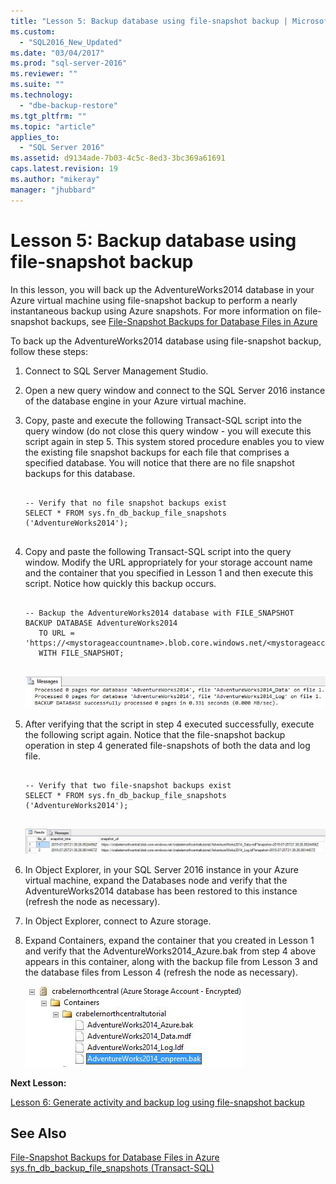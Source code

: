 ```yaml
---
title: "Lesson 5: Backup database using file-snapshot backup | Microsoft Docs"
ms.custom: 
  - "SQL2016_New_Updated"
ms.date: "03/04/2017"
ms.prod: "sql-server-2016"
ms.reviewer: ""
ms.suite: ""
ms.technology: 
  - "dbe-backup-restore"
ms.tgt_pltfrm: ""
ms.topic: "article"
applies_to: 
  - "SQL Server 2016"
ms.assetid: d9134ade-7b03-4c5c-8ed3-3bc369a61691
caps.latest.revision: 19
ms.author: "mikeray"
manager: "jhubbard"
---
```

# Lesson 5: Backup database using file-snapshot backup
In this lesson, you will back up the AdventureWorks2014 database in your Azure virtual machine using file-snapshot backup to perform a nearly instantaneous backup  using Azure snapshots. For more information on file-snapshot backups, see [File-Snapshot Backups for Database Files in Azure](../../relational-databases/backup-restore/file-snapshot-backups-for-database-files-in-azure.md)  
  
To back up the AdventureWorks2014 database using file-snapshot backup, follow these steps:  
  
1.  Connect to SQL Server Management Studio.  
  
2.  Open a new query window and connect to the SQL Server 2016 instance of the database engine in your Azure virtual machine.  
  
3.  Copy, paste and execute the following Transact-SQL script into the query window (do not close this query window - you will execute this script again in step 5. This system stored procedure enables you to view the existing file snapshot backups for each file that comprises a specified database. You will notice that there are no file snapshot backups for this database.  
  
    ```  
  
    -- Verify that no file snapshot backups exist  
    SELECT * FROM sys.fn_db_backup_file_snapshots ('AdventureWorks2014');  
  
    ```  
  
4.  Copy and paste the following Transact-SQL script into the query window. Modify the URL appropriately for your storage account name and the container that you specified in Lesson 1 and then execute this script. Notice how quickly this backup occurs.  
  
    ```  
  
    -- Backup the AdventureWorks2014 database with FILE_SNAPSHOT  
    BACKUP DATABASE AdventureWorks2014   
       TO URL = 'https://<mystorageaccountname>.blob.core.windows.net/<mystorageaccountcontainername>/AdventureWorks2014_Azure.bak'   
       WITH FILE_SNAPSHOT;  
  
    ```  
  
    ![results pane showing file snapshots of each database file](../../relational-databases/tutorials/media/2a9320e0-067a-485a-8e0e-636660005e5c.JPG "results pane showing file snapshots of each database file")  
  
5.  After verifying that the script in step 4 executed successfully, execute the following script again. Notice that the file-snapshot backup operation in step 4 generated file-snapshots of both the data and log file.  
  
    ```  
  
    -- Verify that two file-snapshot backups exist  
    SELECT * FROM sys.fn_db_backup_file_snapshots ('AdventureWorks2014');  
  
    ```  
  
    ![results of the sys.fn_db_backup_file_snapshots function showing 2 snapshots](../../relational-databases/tutorials/media/fca1436e-9607-4432-97ee-f66ac2f2108d.JPG "results of the sys.fn_db_backup_file_snapshots function showing 2 snapshots")  
  
6.  In Object Explorer, in your SQL Server 2016 instance in your Azure virtual machine, expand the Databases node and verify that the AdventureWorks2014 database has been restored to this instance (refresh the node as necessary).  
  
7.  In Object Explorer, connect to Azure storage.  
  
8.  Expand Containers,  expand the container that you created in Lesson 1 and verify that the AdventureWorks2014_Azure.bak from step 4 above appears in this container, along with the backup file from Lesson 3 and the database files from Lesson 4 (refresh the node as necessary).  
  
    ![File snapshot backup appears in the Azure container](../../relational-databases/tutorials/media/181bc970-4af7-4272-a9ae-4bef674f2e02.JPG "File snapshot backup appears in the Azure container")  
  
**Next Lesson:**  
  
[Lesson 6: Generate activity and backup log using file-snapshot backup](../../relational-databases/tutorials/lesson-6-generate-activity-and-backup-log-using-file-snapshot-backup.md)  
  
## See Also  
[File-Snapshot Backups for Database Files in Azure](../../relational-databases/backup-restore/file-snapshot-backups-for-database-files-in-azure.md)  
[sys.fn_db_backup_file_snapshots &#40;Transact-SQL&#41;](../../relational-databases/reference/system-functions/sys.fn-db-backup-file-snapshots-transact-sql.md)  
  
  
  
